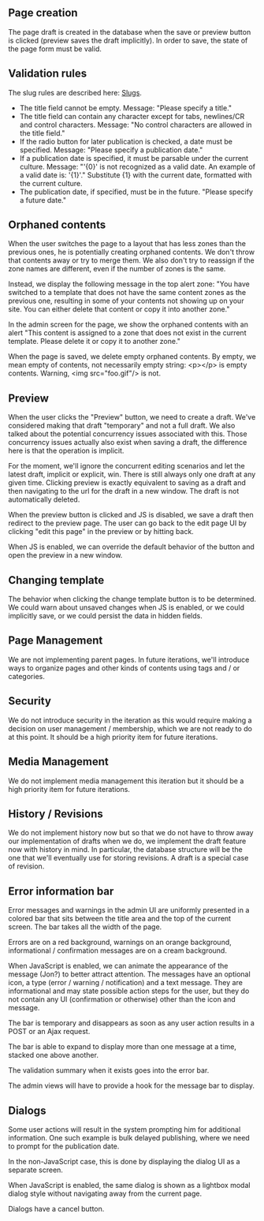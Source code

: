 

## Page creation
The page draft is created in the database when the save or preview button is clicked (preview saves the draft implicitly). In order to save, the state of the page form must be valid.

## Validation rules
The slug rules are described here: [Slugs](slugs).

* The title field cannot be empty. Message: "Please specify a title."
* The title field can contain any character except for tabs, newlines/CR and control characters. Message: "No control characters are allowed in the title field."
* If the radio button for later publication is checked, a date must be specified. Message: "Please specify a publication date."
* If a publication date is specified, it must be parsable under the current culture. Message: "'{0}' is not recognized as a valid date. An example of a valid date is: '{1}'." Substitute {1} with the current date, formatted with the current culture.
* The publication date, if specified, must be in the future. "Please specify a future date."

## Orphaned contents
When the user switches the page to a layout that has less zones than the previous ones, he is potentially creating orphaned contents. We don't throw that contents away or try to merge them. We also don't try to reassign if the zone names are different, even if the number of zones is the same.

Instead, we display the following message in the top alert zone: "You have switched to a template that does not have the same content zones as the previous one, resulting in some of your contents not showing up on your site. You can either delete that content or copy it into another zone."

In the admin screen for the page, we show the orphaned contents with an alert "This content is assigned to a zone that does not exist in the current template. Please delete it or copy it to another zone."

When the page is saved, we delete empty orphaned contents. By empty, we mean empty of contents, not necessarily empty string: &lt;p&gt;&lt;/p&gt; is empty contents. Warning, &lt;img src="foo.gif"/&gt; is not.

## Preview
When the user clicks the "Preview" button, we need to create a draft. We've considered making that draft "temporary" and not a full draft. We also talked about the potential concurrency issues associated with this. Those concurrency issues actually also exist when saving a draft, the difference here is that the operation is implicit.

For the moment, we'll ignore the concurrent editing scenarios and let the latest draft, implicit or explicit, win. There is still always only one draft at any given time.
Clicking preview is exactly equivalent to saving as a draft and then navigating to the url for the draft in a new window. The draft is not automatically deleted.

When the preview button is clicked and JS is disabled, we save a draft then redirect to the preview page. The user can go back to the edit page UI by clicking "edit this page" in the preview or by hitting back.

When JS is enabled, we can override the default behavior of the button and open the preview in a new window.

## Changing template
The behavior when clicking the change template button is to be determined. We could warn about unsaved changes when JS is enabled, or we could implicitly save, or we could persist the data in hidden fields.

## Page Management
We are not implementing parent pages. In future iterations, we'll introduce ways to organize pages and other kinds of contents using tags and / or categories.

## Security
We do not introduce security in the iteration as this would require making a decision on user management / membership, which we are not ready to do at this point. It should be a high priority item for future iterations.

## Media Management
We do not implement media management this iteration but it should be a high priority item for future iterations.

## History / Revisions
We do not implement history now but so that we do not have to throw away our implementation of drafts when we do, we implement the draft feature now with history in mind. In particular, the database structure will be the one that we'll eventually use for storing revisions. A draft is a special case of revision.

## Error information bar
Error messages and warnings in the admin UI are uniformly presented in a colored bar that sits between the title area and the top of the current screen. The bar takes all the width of the page.

Errors are on a red background, warnings on an orange background, informational / confirmation messages are on a cream background.

When JavaScript is enabled, we can animate the appearance of the message (Jon?) to better attract attention.
The messages have an optional icon, a type (error / warning / notification) and a text message. They are informational and may state possible action steps for the user, but they do not contain any UI (confirmation or otherwise) other than the icon and message.

The bar is temporary and disappears as soon as any user action results in a POST or an Ajax request.

The bar is able to expand to display more than one message at a time, stacked one above another.

The validation summary when it exists goes into the error bar.

The admin views will have to provide a hook for the message bar to display.

## Dialogs
Some user actions will result in the system prompting him for additional information. One such example is bulk delayed publishing, where we need to prompt for the publication date.

In the non-JavaScript case, this is done by displaying the dialog UI as a separate screen.

When JavaScript is enabled, the same dialog is shown as a lightbox modal dialog style without navigating away from the current page.

Dialogs have a cancel button.
